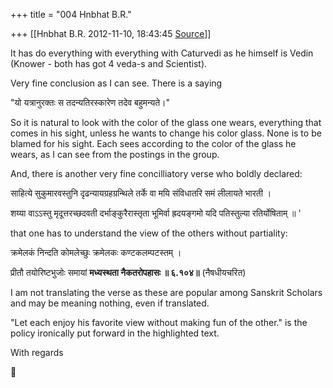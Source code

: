 +++
title = "004 Hnbhat B.R."

+++
[[Hnbhat B.R.	2012-11-10, 18:43:45 [Source](https://groups.google.com/g/bvparishat/c/kN_lAHN9lOo)]]



It has do everything with everything with Caturvedi as he himself is Vedin (Knower - both has got 4 veda-s and Scientist).

  

Very fine conclusion as I can see. There is a saying

  

"यो यत्रानुरक्तः स तदन्यतिरस्कारेण तदेव बहुमन्यते।"  

  

So it is natural to look with the color of the glass one wears, everything that comes in his sight, unless he wants to change his color glass. None is to be blamed for his sight. Each sees according to the color of the glass he wears, as I can see from the postings in the group.

  

And, there is another very fine concilliatory verse who boldly declared:

  

  

साहित्ये सुकुमारवस्तुनि दृढन्यायग्रहग्रन्थिले तर्के वा मयि संविधातरि समं लीलायते भारती ।

शय्या वाऽऽस्तु मृदूत्तरच्छदवती दर्भाङ्कुरैरास्तृता भूमिर्वा ह्रदयङ्गमो यदि पतिस्तुल्या रतिर्योषिताम् ॥ '  

  

that one has to understand the view of the others without partiality:

  

क्रमेलकं निन्दति कोमलेच्छुः क्रमेलकः कण्टकलम्पटस्तम् ।

प्रीतौ तयोरिष्टभुजोः समायां **मध्यस्थता नैकतरोपहासः ॥ ६.१०४॥** (नैषधीयचरित)

  

I am not translating the verse as these are popular among Sanskrit Scholars and may be meaning nothing, even if translated.  

  

"Let each enjoy his favorite view without making fun of the other." is the policy ironically put forward in the highlighted text.

  

With regards



